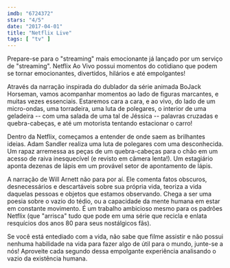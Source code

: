 ```yaml
---
imdb: "6724372"
stars: "4/5"
date: "2017-04-01"
title: "Netflix Live"
tags: [ "tv" ]
---
```

Prepare-se para o "streaming" mais emocionante já lançado por um serviço de "streaming". Netflix Ao Vivo possui momentos do cotidiano que podem se tornar emocionantes, divertidos, hilários e até empolgantes!

Através da narração inspirada do dublador da série animada BoJack Horseman, vamos acompanhar momentos ao lado de figuras marcantes, e muitas vezes essenciais. Estaremos cara a cara, e ao vivo, do lado de um micro-ondas, uma torradeira, uma luta de polegares, o interior de uma geladeira -- com uma salada de uma tal de Jéssica -- palavras cruzadas e quebra-cabeças, e até um motorista tentando estacionar o carro!

Dentro da Netflix, começamos a entender de onde saem as brilhantes ideias. Adam Sandler realiza uma luta de polegares com uma desconhecida. Um rapaz arremessa as peças de um quebra-cabeças para o chão em um acesso de raiva inesquecível (e revisto em câmera lenta!). Um estagiário aponta dezenas de lápis em um provável setor de apontamento de lápis.

A narração de Will Arnett não para por aí. Ele comenta fatos obscuros, desnecessários e descartáveis sobre sua própria vida, teoriza a vida daquelas pessoas e objetos que estamos observando. Chega a ser uma poesia sobre o vazio do tédio, ou a capacidade da mente humana em estar em constante movimento. É um trabalho ambicioso mesmo para os padrões Netflix (que "arrisca" tudo que pode em uma série que recicla e enlata resquícios dos anos 80 para seus nostálgicos fãs).

Se você está entediado com a vida, não sabe que filme assistir e não possui nenhuma habilidade na vida para fazer algo de útil para o mundo, junte-se a nós! Aproveite cada segundo dessa empolgante experiência analisando o vazio da existência humana.
